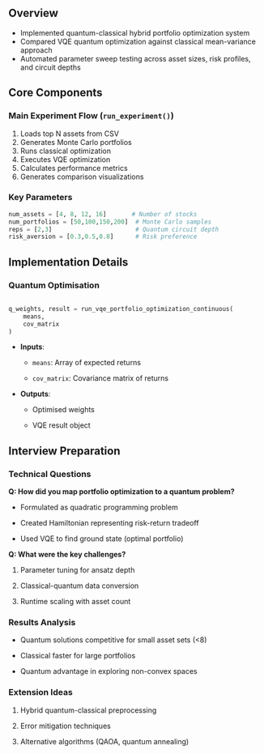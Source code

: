 
## Overview
- Implemented quantum-classical hybrid portfolio optimization system
- Compared VQE quantum optimization against classical mean-variance approach
- Automated parameter sweep testing across asset sizes, risk profiles, and circuit depths

## Core Components

### Main Experiment Flow (`run_experiment()`)
1. Loads top N assets from CSV
2. Generates Monte Carlo portfolios
3. Runs classical optimization
4. Executes VQE optimization
5. Calculates performance metrics
6. Generates comparison visualizations

### Key Parameters
```python
num_assets = [4, 8, 12, 16]       # Number of stocks
num_portfolios = [50,100,150,200]  # Monte Carlo samples
reps = [2,3]                       # Quantum circuit depth
risk_aversion = [0.3,0.5,0.8]      # Risk preference
```

## Implementation Details

### Quantum Optimisation

```python

q_weights, result = run_vqe_portfolio_optimization_continuous(
    means, 
    cov_matrix
)
```

- **Inputs**:
    
    - `means`: Array of expected returns
        
    - `cov_matrix`: Covariance matrix of returns
        
- **Outputs**:
    
    - Optimised weights
        
    - VQE result object

## Interview Preparation

### Technical Questions

**Q: How did you map portfolio optimization to a quantum problem?**

- Formulated as quadratic programming problem
    
- Created Hamiltonian representing risk-return tradeoff
    
- Used VQE to find ground state (optimal portfolio)
    

**Q: What were the key challenges?**

1. Parameter tuning for ansatz depth
    
2. Classical-quantum data conversion
    
3. Runtime scaling with asset count
    

### Results Analysis

- Quantum solutions competitive for small asset sets (<8)
    
- Classical faster for large portfolios
    
- Quantum advantage in exploring non-convex spaces
    

### Extension Ideas

1. Hybrid quantum-classical preprocessing
    
2. Error mitigation techniques
    
3. Alternative algorithms (QAOA, quantum annealing)